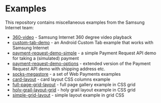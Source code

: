 # Examples

This repository contains miscellaneous examples from the Samsung Internet team:

* [360-video](360-video/) - Samsung Internet 360 degree video playback
* [custom-tab-demo](custom-tab-demo/) - an Android Custom Tab example that works with Samsung Internet
* [payment-request-demo-simple](payment-request-demo-simple/) - a simple Payment Request API demo for taking a (simulated) payment
* [payment-request-demo-options](payment-request-demo-options/) - extended version of the Payment Request API demo with shipping address etc. 
* [socks-megastore](socks-megastore/) - a set of Web Payments examples
* [card-layout](card-layout/) - card layout CSS columns example
* [full-page-grid-layout](full-page-grid-layout/) - full page gallery example in CSS grid
* [holy-grail-layout-grid](holy-grail-layout-grid/) - holy grail layout example in CSS grid
* [simple-grid-layout](simple-grid-layout/) - simple layout example in grid CSS 
